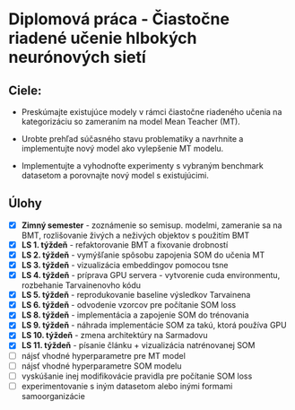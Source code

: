 #  Diplomová práca - Čiastočne riadené učenie hlbokých neurónových sietí

## Ciele:
- Preskúmajte existujúce modely v rámci čiastočne riadeného učenia na kategorizáciu so zameraním na model Mean Teacher (MT).
 
- Urobte prehľad súčasného stavu problematiky a navrhnite a implementujte nový model ako vylepšenie MT modelu. 

- Implementujte a vyhodnoťte experimenty s vybraným benchmark datasetom a porovnajte nový model s existujúcimi.

## Úlohy
- [x] **Zimný semester** - zoznámenie so semisup. modelmi, zameranie sa na BMT, rozlišovanie živých a neživých objektov s použitím BMT
- [x] **LS 1. týždeň** - refaktorovanie BMT a fixovanie drobností
- [x] **LS 2. týždeň** - vymýšľanie spôsobu zapojenia SOM do učenia MT 
- [x] **LS 3. týždeň** - vizualizácia embeddingov pomocou tsne
- [x] **LS 4. týždeň** - príprava GPU servera - vytvorenie cuda environmentu, rozbehanie Tarvainenovho kódu
- [x] **LS 5. týždeň** - reprodukovanie baseline výsledkov Tarvainena
- [x] **LS 6. týždeň** - odvodenie vzorcov pre počítanie SOM loss
- [x] **LS 8. týždeň** - implementácia a zapojenie SOM do trénovania
- [x] **LS 9. týždeň** - náhrada implementácie SOM za takú, ktorá používa GPU
- [x] **LS 10. týždeň** - zmena architektúry na Sarmadovu
- [x] **LS 11. týždeň** - písanie článku + vizualizácia natrénovanej SOM
- [ ] nájsť vhodné hyperparametre pre MT model
- [ ] nájsť vhodné hyperparametre SOM modelu
- [ ] vyskúšanie inej modifikovácie pravidla pre počítanie SOM loss
- [ ] experimentovanie s iným datasetom alebo inými formami samoorganizácie

